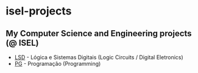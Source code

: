 # isel-projects
## My Computer Science and Engineering projects (@ ISEL)

* [LSD](https://github.com/robyzzz/isel-projects/tree/master/LSD/) - Lógica e Sistemas Digitais (Logic Circuits / Digital Eletronics)
* [PG](https://github.com/robyzzz/isel-projects/tree/master/PG/) - Programação (Programming)
